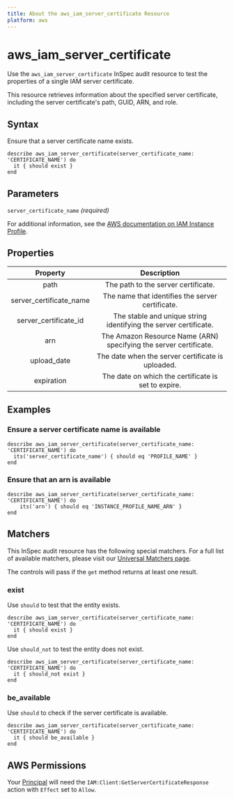 ```yaml
---
title: About the aws_iam_server_certificate Resource
platform: aws
---
```


# aws_iam_server_certificate

Use the `aws_iam_server_certificate` InSpec audit resource to test the properties of a single IAM server certificate.

This resource retrieves information about the specified server certificate, including the server certificate's path, GUID, ARN, and role.

## Syntax

Ensure that a server certificate name exists.

    describe aws_iam_server_certificate(server_certificate_name: 'CERTIFICATE_NAME') do
      it { should exist }
    end

## Parameters

`server_certificate_name` _(required)_

For additional information, see the [AWS documentation on IAM Instance Profile](https://docs.aws.amazon.com/AWSCloudFormation/latest/UserGuide/aws-resource-iam-instanceprofile.html).

## Properties

| Property | Description|
| :---: | :---: |
| path | The path to the server certificate. |
| server_certificate_name | The name that identifies the server certificate. |
| server_certificate_id | The stable and unique string identifying the server certificate. |
| arn | The Amazon Resource Name (ARN) specifying the server certificate. |
| upload_date | The date when the server certificate is uploaded. |
| expiration | The date on which the certificate is set to expire. |

## Examples

### Ensure a server certificate name is available

    describe aws_iam_server_certificate(server_certificate_name: 'CERTIFICATE_NAME') do
      its('server_certificate_name') { should eq 'PROFILE_NAME' }
    end

### Ensure that an arn is available
    describe aws_iam_server_certificate(server_certificate_name: 'CERTIFICATE_NAME') do
        its('arn') { should eq 'INSTANCE_PROFILE_NAME_ARN' }
    end

## Matchers

This InSpec audit resource has the following special matchers. For a full list of available matchers, please visit our [Universal Matchers page](https://www.inspec.io/docs/reference/matchers/).

The controls will pass if the `get` method returns at least one result.

### exist

Use `should` to test that the entity exists.

    describe aws_iam_server_certificate(server_certificate_name: 'CERTIFICATE_NAME') do
      it { should exist }
    end

Use `should_not` to test the entity does not exist.

    describe aws_iam_server_certificate(server_certificate_name: 'CERTIFICATE_NAME') do
      it { should_not exist }
    end

### be_available

Use `should` to check if the server certificate is available.

    describe aws_iam_server_certificate(server_certificate_name: 'CERTIFICATE_NAME') do
      it { should be_available }
    end

## AWS Permissions

Your [Principal](https://docs.aws.amazon.com/IAM/latest/UserGuide/intro-structure.html#intro-structure-principal) will need the `IAM:Client:GetServerCertificateResponse` action with `Effect` set to `Allow`.
